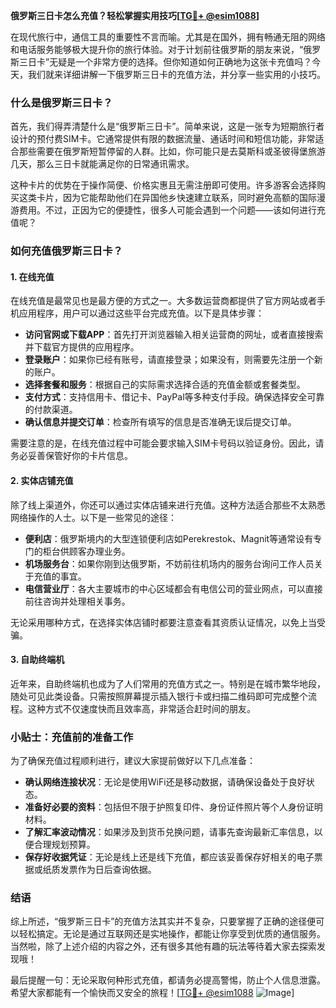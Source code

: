 **俄罗斯三日卡怎么充值？轻松掌握实用技巧[[TG💪+ @esim1088](https://t.me/s/esim1088)]**

在现代旅行中，通信工具的重要性不言而喻。尤其是在国外，拥有畅通无阻的网络和电话服务能够极大提升你的旅行体验。对于计划前往俄罗斯的朋友来说，“俄罗斯三日卡”无疑是一个非常方便的选择。但你知道如何正确地为这张卡充值吗？今天，我们就来详细讲解一下俄罗斯三日卡的充值方法，并分享一些实用的小技巧。

### 什么是俄罗斯三日卡？

首先，我们得弄清楚什么是“俄罗斯三日卡”。简单来说，这是一张专为短期旅行者设计的预付费SIM卡。它通常提供有限的数据流量、通话时间和短信功能，非常适合那些需要在俄罗斯短暂停留的人群。比如，你可能只是去莫斯科或圣彼得堡旅游几天，那么三日卡就能满足你的日常通讯需求。

这种卡片的优势在于操作简便、价格实惠且无需注册即可使用。许多游客会选择购买这类卡片，因为它能帮助他们在异国他乡快速建立联系，同时避免高额的国际漫游费用。不过，正因为它的便捷性，很多人可能会遇到一个问题——该如何进行充值呢？

### 如何充值俄罗斯三日卡？

#### 1. 在线充值

在线充值是最常见也是最方便的方式之一。大多数运营商都提供了官方网站或者手机应用程序，用户可以通过这些平台完成充值。以下是具体步骤：

- **访问官网或下载APP**：首先打开浏览器输入相关运营商的网址，或者直接搜索并下载官方提供的应用程序。
- **登录账户**：如果你已经有账号，请直接登录；如果没有，则需要先注册一个新的账户。
- **选择套餐和服务**：根据自己的实际需求选择合适的充值金额或套餐类型。
- **支付方式**：支持信用卡、借记卡、PayPal等多种支付手段。确保选择安全可靠的付款渠道。
- **确认信息并提交订单**：检查所有填写的信息是否准确无误后提交订单。

需要注意的是，在线充值过程中可能会要求输入SIM卡号码以验证身份。因此，请务必妥善保管好你的卡片信息。

#### 2. 实体店铺充值

除了线上渠道外，你还可以通过实体店铺来进行充值。这种方法适合那些不太熟悉网络操作的人士。以下是一些常见的途径：

- **便利店**：俄罗斯境内的大型连锁便利店如Perekrestok、Magnit等通常设有专门的柜台供顾客办理业务。
- **机场服务台**：如果你刚到达俄罗斯，不妨前往机场内的服务台询问工作人员关于充值的事宜。
- **电信营业厅**：各大主要城市的中心区域都会有电信公司的营业网点，可以直接前往咨询并处理相关事务。

无论采用哪种方式，在选择实体店铺时都要注意查看其资质认证情况，以免上当受骗。

#### 3. 自助终端机

近年来，自助终端机也成为了人们常用的充值方式之一。特别是在城市繁华地段，随处可见此类设备。只需按照屏幕提示插入银行卡或扫描二维码即可完成整个流程。这种方式不仅速度快而且效率高，非常适合赶时间的朋友。

### 小贴士：充值前的准备工作

为了确保充值过程顺利进行，建议大家提前做好以下几点准备：

- **确认网络连接状况**：无论是使用WiFi还是移动数据，请确保设备处于良好状态。
- **准备好必要的资料**：包括但不限于护照复印件、身份证件照片等个人身份证明材料。
- **了解汇率波动情况**：如果涉及到货币兑换问题，请事先查询最新汇率信息，以便合理规划预算。
- **保存好收据凭证**：无论是线上还是线下充值，都应该妥善保存好相关的电子票据或纸质发票作为日后查询依据。

### 结语

综上所述，“俄罗斯三日卡”的充值方法其实并不复杂，只要掌握了正确的途径便可以轻松搞定。无论是通过互联网还是实地操作，都能让你享受到优质的通信服务。当然啦，除了上述介绍的内容之外，还有很多其他有趣的玩法等待着大家去探索发现哦！

最后提醒一句：无论采取何种形式充值，都请务必提高警惕，防止个人信息泄露。希望大家都能有一个愉快而又安全的旅程！[[TG💪+ @esim1088](https://t.me/s/esim1088) ![Image](https://i.postimg.cc/4NQfJmqS/Snipaste-2025-05-13-00-14-12.png)]